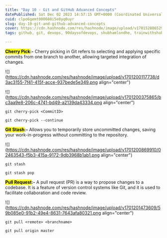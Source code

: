 ```yaml
---
title: "Day 10 - Git and GitHub Advanced Concepts"
datePublished: Sat Dec 02 2023 14:57:15 GMT+0000 (Coordinated Universal Time)
cuid: clpo6gemt000608i5e8yq0uyr
slug: day-10-git-and-github-advanced-concepts
cover: https://cdn.hashnode.com/res/hashnode/image/upload/v1701528865295/9e974725-2d89-4a68-8777-d77a6706a739.jpeg
tags: github, git, devops, 90daysofdevops, shubhamlondhe, trainwithshubham, tws

---
```


**<mark>Cherry Pick</mark>:-** Cherry picking in Git refers to selecting and applying specific commits from one branch to another, allowing targeted integration of changes.

![](https://cdn.hashnode.com/res/hashnode/image/upload/v1701200117738/d3ac3155-7f41-415f-acce-937bede5e349.png align="center")

![](https://cdn.hashnode.com/res/hashnode/image/upload/v1701200375865/bc3aa9e8-206c-4741-bd49-a2139da43334.png align="center")

`git cherry-pick <CommitID>`

`git cherry-pick --continue`

**<mark>Git Stash</mark>:-** Allows you to temporarily store uncommitted changes, saving your work-in-progress without committing to the repository.

![](https://cdn.hashnode.com/res/hashnode/image/upload/v1701200869910/02463543-f5b3-415a-9172-9db3968b1ab1.png align="center")

`git stash`

`git stash pop`

**<mark>Pull Request</mark>:-** A pull request (PR) is a way to propose changes to a codebase. It is a feature of version control systems like Git, and it is used to facilitate collaboration and code review.

![](https://cdn.hashnode.com/res/hashnode/image/upload/v1701201473609/59b085e0-91b2-49e4-8631-7643afa80321.png align="center")

`git pull <remote> <branchname>`

`git pull origin master`